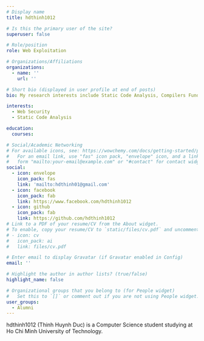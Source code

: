 ```yaml
---
# Display name
title: hdthinh1012

# Is this the primary user of the site?
superuser: false

# Role/position
role: Web Exploitation

# Organizations/Affiliations
organizations:
  - name: ''
    url: ''

# Short bio (displayed in user profile at end of posts)
bio: My research interests include Static Code Analysis, Compilers Fundamental, Static Application Security Testing tool like CodeQL. 

interests:
  - Web Security
  - Static Code Analysis

education:
  courses:

# Social/Academic Networking
# For available icons, see: https://wowchemy.com/docs/getting-started/page-builder/#icons
#   For an email link, use "fas" icon pack, "envelope" icon, and a link in the
#   form "mailto:your-email@example.com" or "#contact" for contact widget.
social:
  - icon: envelope
    icon_pack: fas
    link: 'mailto:hdthinh01@gmail.com'
  - icon: facebook
    icon_pack: fab
    link: https://www.facebook.com/hdthinh1012
  - icon: github
    icon_pack: fab
    link: https://github.com/hdthinh1012
# Link to a PDF of your resume/CV from the About widget.
# To enable, copy your resume/CV to `static/files/cv.pdf` and uncomment the lines below.
# - icon: cv
#   icon_pack: ai
#   link: files/cv.pdf

# Enter email to display Gravatar (if Gravatar enabled in Config)
email: ''

# Highlight the author in author lists? (true/false)
highlight_name: false

# Organizational groups that you belong to (for People widget)
#   Set this to `[]` or comment out if you are not using People widget.
user_groups:
  - Alumni
---
```


hdthinh1012 (Thinh Huynh Duc) is a Computer Science student studying at Ho Chi Minh University of Technology.